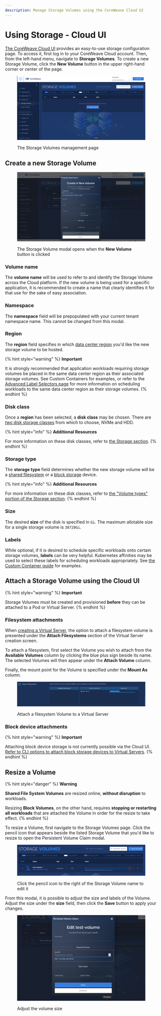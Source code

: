 ```yaml
---
description: Manage Storage Volumes using the CoreWeave Cloud UI
---
```


# Using Storage - Cloud UI

[The CoreWeave Cloud UI](../../../virtual-servers/deployment-methods/coreweave-apps.md) provides an easy-to-use storage configuration page. To access it, first log in to your CoreWeave Cloud account. Then, from the left-hand menu, navigate to **Storage Volumes**. To create a new Storage Volume, click the **New Volume** button in the upper right-hand corner or center of the page.

<figure><img src="../../.gitbook/assets/image (5) (1).png" alt="Screenshot: The Storage Volumes management page"><figcaption><p>The Storage Volumes management page</p></figcaption></figure>

## Create a new Storage Volume

<figure><img src="../../.gitbook/assets/image (39).png" alt=""><figcaption><p>The Storage Volume modal opens when the <strong>New Volume</strong> button is clicked</p></figcaption></figure>

### Volume name

The **volume name** will be used to refer to and identify the Storage Volume across the Cloud platform. If the new volume is being used for a specific application, it is recommended to create a name that clearly identifies it for that use for the sake of easy association.

### Namespace

The **namespace** field will be prepopulated with your current tenant namespace name. This cannot be changed from this modal.

### Region

The **region** field specifies in which [data center region](../../data-center-regions.md) you'd like the new storage volume to be hosted.

{% hint style="warning" %}
**Important**

It is strongly recommended that application workloads requiring storage volumes be placed in the same data center region as their associated storage volumes. See Custom Containers for examples, or refer to the [Advanced Label Selectors page](../../../coreweave-kubernetes/label-selectors.md) for more information on scheduling workloads to the same data center region as their storage volumes.
{% endhint %}

### Disk class

Once a **region** has been selected, a **disk class** may be chosen. There are [two disk storage classes](./#volume-types) from which to choose, NVMe and HDD.

{% hint style="info" %}
**Additional Resources**

For more information on these disk classes, refer to [the Storage section](../../virtual-servers/virtual-server-configuration-options/storage.md).
{% endhint %}

### Storage type

The **storage type** field determines whether the new storage volume will be a [shared filesystem](./#shared-file-system-volumes) or a [block storage](./#block-storage-volumes) device.

{% hint style="info" %}
**Additional Resources**

For more information on these disk classes, refer to [the "Volume types" portion of the Storage section](./#volume-types).
{% endhint %}

### Size

The desired **size** of the disk is specified in `Gi`_._ The maximum allotable size for a single storage volume is `30720Gi`.

### Labels

While optional, if it is desired to schedule specific workloads onto certain storage volumes, **labels** can be very helpful. Kubernetes affinities may be used to select these labels for scheduling workloads appropriately. See [the Custom Container guide](../../coreweave-kubernetes/custom-containers.md) for examples.

## Attach a Storage Volume using the Cloud UI

{% hint style="warning" %}
**Important**

Storage Volumes must be created and provisioned **before** they can be attached to a Pod or Virtual Server.
{% endhint %}

### Filesystem attachments

When [creating a Virtual Server](../../../virtual-servers/getting-started.md), the option to attach a filesystem volume is presented under the **Attach Filesystems** section of the Virtual Server creation screen.

To attach a filesystem, first select the Volume you wish to attach from the **Available Volumes** column by clicking the blue plus sign beside its name. The selected Volumes will then appear under the **Attach Volume** column.

Finally, the mount point for the Volume is specified under the **Mount As** column.

<figure><img src="../../.gitbook/assets/image (20).png" alt="Screenshot showing a filesystem volume being attached to a Virtual Server"><figcaption><p>Attach a filesystem Volume to a Virtual Server</p></figcaption></figure>

### **Block device attachments**

{% hint style="warning" %}
**Important**

Attaching block device storage is not currently possible via the Cloud UI. [Refer to CLI options to attach block storage devices to Virtual Servers](using-storage-kubectl.md).
{% endhint %}

## **Resize a Volume**

{% hint style="danger" %}
**Warning**

**Shared File System Volumes** are resized online, **without disruption** to workloads.

Resizing **Block Volumes**, on the other hand, requires **stopping or restarting all workloads** that are attached the Volume in order for the resize to take effect.
{% endhint %}

To resize a Volume, first navigate to the Storage Volumes page. Click the pencil icon that appears beside the listed Storage Volume that you'd like to resize to open the Persistent Volume Claim modal.

<figure><img src="../../.gitbook/assets/image (28).png" alt="Screenshot: Click the pencil icon to the right of the Storage Volume name to edit it"><figcaption><p>Click the pencil icon to the right of the Storage Volume name to edit it</p></figcaption></figure>

From this modal, it is possible to adjust the size and labels of the Volume. Adjust the size under the **size** field, then click the **Save** button to apply your changes.

<figure><img src="../../.gitbook/assets/image (35) (1).png" alt="Screenshot of the storage volume edit module"><figcaption><p>Adjust the volume size</p></figcaption></figure>
